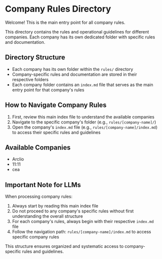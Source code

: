 # Company Rules Directory
Welcome! This is the main entry point for all company rules.

This directory contains the rules and operational guidelines for different companies. Each company has its own dedicated folder with specific rules and documentation.

## Directory Structure

- Each company has its own folder within the `rules/` directory
- Company-specific rules and documentation are stored in their respective folders
- Each company folder contains an `index.md` file that serves as the main entry point for that company's rules

## How to Navigate Company Rules

1. First, review this main index file to understand the available companies
2. Navigate to the specific company's folder (e.g., `rules/[company-name]/`)
3. Open the company's `index.md` file (e.g., `rules/[company-name]/index.md`) to access their specific rules and guidelines

## Available Companies

- Arclio
- 11:11
- cea

## Important Note for LLMs

When processing company rules:
1. Always start by reading this main index file
2. Do not proceed to any company's specific rules without first understanding the overall structure
3. For each company's rules, always begin with their respective `index.md` file
4. Follow the navigation path: `rules/[company-name]/index.md` to access specific company rules

This structure ensures organized and systematic access to company-specific rules and guidelines.